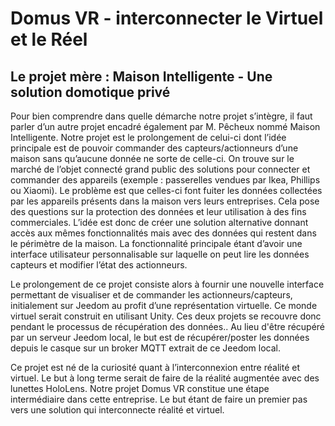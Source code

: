 # Domus VR - interconnecter le Virtuel et le Réel 

## Le projet mère : Maison Intelligente - Une solution domotique privé

Pour bien comprendre dans quelle démarche notre projet s’intègre, il faut parler d’un autre projet encadré également par M. Pêcheux nommé Maison Intelligente. Notre projet est le prolongement de celui-ci dont l’idée principale est de pouvoir commander des capteurs/actionneurs d’une maison sans qu’aucune donnée ne sorte de celle-ci. On trouve sur le marché de l’objet connecté grand public des solutions pour connecter et commander des appareils (exemple : passerelles vendues par Ikea, Phillips ou Xiaomi). Le problème est que celles-ci font fuiter les données collectées par les appareils présents dans la maison vers leurs entreprises. Cela pose des questions sur la protection des données et leur utilisation à des fins commerciales. L’idée est donc de créer une solution alternative donnant accès aux mêmes fonctionnalités mais avec des données qui restent dans le périmètre de la maison. La fonctionnalité principale étant d’avoir une interface utilisateur personnalisable sur laquelle on peut lire les données capteurs et modifier l’état des actionneurs.

Le prolongement de ce projet consiste alors à fournir une nouvelle interface permettant de visualiser et de commander les actionneurs/capteurs, initialement sur Jeedom au profit d’une représentation virtuelle. Ce monde virtuel serait construit en utilisant Unity. Ces deux projets se recouvre donc pendant le processus de récupération des données.. Au lieu d'être récupéré par un serveur Jeedom local, le but est de récupérer/poster les données depuis le casque sur un broker MQTT extrait de ce Jeedom local.

Ce projet est né de la curiosité quant à l’interconnexion entre réalité et virtuel. Le but à long terme serait de faire de la réalité augmentée avec des lunettes HoloLens. Notre projet Domus VR constitue une étape intermédiaire dans cette entreprise. Le but étant de faire un premier pas vers une solution qui interconnecte réalité et virtuel. 


